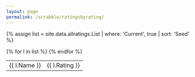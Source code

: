 ```yaml
---
layout: page
permalink: /scrabble/ratingsbyrating/
---
```


{% assign list = site.data.allratings.List | where: 'Current', true | sort: 'Seed' %}

<table>
  {% for l in list %}
    <tr><td>{{ l.Name }}</td><td>{{ l.Rating }}</td></tr>
  {% endfor %}
</table>
